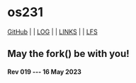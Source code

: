 ---
---
# os231

[GitHub](https://github.com/yforku/os231/) | | [LOG](TXT/mylog.txt) | | [LINKS](LINKS/) | | [LFS](LFS/)

## May the fork() be with you!

#### Rev 019 --- 16 May 2023

